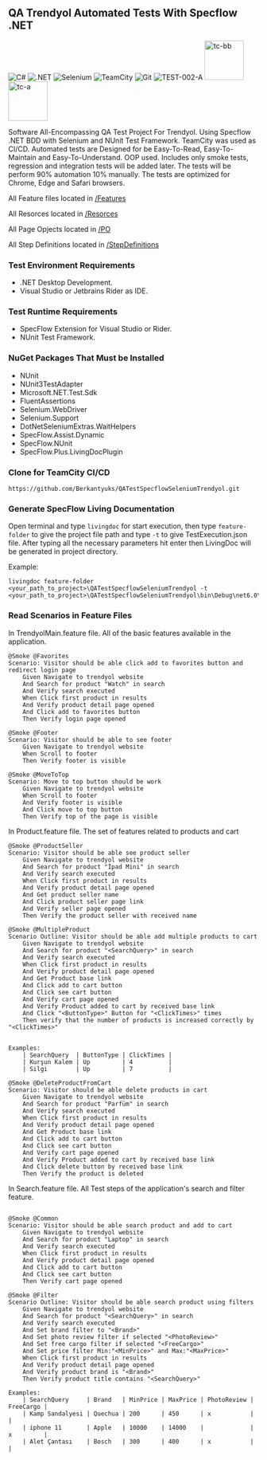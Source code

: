 ## QA Trendyol Automated Tests With Specflow .NET

 ![C#](https://img.shields.io/badge/C%23-000000?style=for-the-badge&logo=c-sharp&logoColor=white)
 ![.NET](https://img.shields.io/badge/.NET-000000?style=for-the-badge&logo=dotnet&logoColor=white)
 ![Selenium](https://img.shields.io/badge/Selenium-000000?style=for-the-badge&logo=Selenium&logoColor=white)
 ![TeamCity](https://img.shields.io/badge/TeamCity-000000?style=for-the-badge&logo=TeamCity&logoColor=white)
 ![Git](https://img.shields.io/badge/GIT-000000?style=for-the-badge&logo=git&logoColor=white)
 ![TEST-002-A](https://img.shields.io/badge/TEST%20002%20A-000000?style=for-the-badge&logo=null&logoColor=white)
 <a href="https://github.com/Berkantyuks/QA-Project-Test-Classification-Mark" rel="tc-bb"><img width="79px" style="border-width: 0;" src="https://github.com/Berkantyuks/QA-Project-Test-Classification-Mark/blob/main/TCM-114x40-box/114x40-bb.png" alt="tc-bb" /></a>
<a href="https://github.com/Berkantyuks/QA-Project-Test-Classification-Mark#test-class-a" rel="tc-a"><img width="79px" style="border-width: 0;" src="https://github.com/Berkantyuks/QA-Project-Test-Classification-Mark/blob/main/TCM-114x40-light/114x40-tc-a.png" alt="tc-a" /></a>

<p>Software All-Encompassing QA Test Project For Trendyol. Using Specflow .NET BDD with Selenium and NUnit Test Framework. TeamCity was used as CI/CD. Automated tests are Designed for be Easy-To-Read, Easy-To-Maintain and Easy-To-Understand. OOP used. Includes only smoke tests, regression and integration tests will be added later.
The tests will be perform 90% automation 10% manually. The tests are optimized for Chrome, Edge and Safari browsers.</p>

<p>All Feature files located in <a href="https://github.com/Berkantyuks/QATestSpecflowSeleniumTrendyol/tree/master/QATestSpecflowSeleniumTrendyol/Features">/Features</a></p>
<p>All Resorces located in <a href="https://github.com/Berkantyuks/QATestSpecflowSeleniumTrendyol/tree/master/QATestSpecflowSeleniumTrendyol/Resources">/Resorces</a></p>
<p>All Page Opjects located in <a href="https://github.com/Berkantyuks/QATestSpecflowSeleniumTrendyol/tree/master/QATestSpecflowSeleniumTrendyol/PO">/PO</a></p>
<p>All Step Definitions located in <a href="https://github.com/Berkantyuks/QATestSpecflowSeleniumTrendyol/tree/master/QATestSpecflowSeleniumTrendyol/StepDefinitions">/StepDefinitions</a></p>

### Test Environment Requirements
- .NET Desktop Development.
- Visual Studio or Jetbrains Rider as IDE.

### Test Runtime Requirements
- SpecFlow Extension for Visual Studio or Rider.
- NUnit Test Framework.

### NuGet Packages That Must be Installed
- NUnit
- NUnit3TestAdapter
- Microsoft.NET.Test.Sdk
- FluentAssertions
- Selenium.WebDriver
- Selenium.Support
- DotNetSeleniumExtras.WaitHelpers
- SpecFlow.Assist.Dynamic
- SpecFlow.NUnit
- SpecFlow.Plus.LivingDocPlugin

### Clone for TeamCity CI/CD
```
https://github.com/Berkantyuks/QATestSpecflowSeleniumTrendyol.git
```
### Generate SpecFlow Living Documentation
Open terminal and type  ```livingdoc``` for start execution, then type  ```feature-folder``` to give the project file path and type ```-t``` to give TestExecution.json file. After typing all the necessary parameters hit enter then LivingDoc will be generated in project directory.

Example:
 ```
livingdoc feature-folder <your_path_to_project>\QATestSpecflowSeleniumTrendyol -t <your_path_to_project>\QATestSpecflowSeleniumTrendyol\bin\Debug\net6.0\TestExecution.json
 ```
### Read Scenarios in Feature Files

In TrendyolMain.feature file. All of the basic features available in the application.

```gherkin
@Smoke @Favorites
Scenario: Visitor should be able click add to favorites button and redirect login page
	Given Navigate to trendyol website
	And Search for product "Watch" in search
	And Verify search executed
	When Click first product in results
	And Verify product detail page opened
	And Click add to favorites button
	Then Verify login page opened

@Smoke @Footer
Scenario: Visitor should be able to see footer
	Given Navigate to trendyol website
	When Scroll to footer
	Then Verify footer is visible

@Smoke @MoveToTop
Scenario: Move to top button should be work
	Given Navigate to trendyol website
	When Scroll to footer
	And Verify footer is visible
	And Click move to top button
	Then Verify top of the page is visible
```

In Product.feature file. The set of features related to products and cart

```gherkin
@Smoke @ProductSeller
Scenario: Visitor should be able see product seller
	Given Navigate to trendyol website
	And Search for product "İpad Mini" in search
	And Verify search executed
	When Click first product in results
	And Verify product detail page opened
	And Get product seller name
	And Click product seller page link
	And Verify seller page opened
	Then Verify the product seller with received name

@Smoke @MultipleProduct
Scenario Outline: Visitor should be able add multiple products to cart
	Given Navigate to trendyol website
	And Search for product "<SearchQuery>" in search
	And Verify search executed
	When Click first product in results
	And Verify product detail page opened
	And Get Product base link
	And Click add to cart button
	And Click see cart button
	And Verify cart page opened
	And Verify Product added to cart by received base link
	And Click "<ButtonType>" Button for "<ClickTimes>" times
	Then verify that the number of products is increased correctly by "<ClickTimes>"


Examples: 
	| SearchQuery  | ButtonType | ClickTimes |
	| Kurşun Kalem | Up         | 4          |
	| Silgi        | Up         | 7          |

@Smoke @DeleteProductFromCart
Scenario: Visitor should be able delete products in cart
	Given Navigate to trendyol website
	And Search for product "Parfüm" in search
	And Verify search executed
	When Click first product in results
	And Verify product detail page opened
	And Get Product base link
	And Click add to cart button
	And Click see cart button
	And Verify cart page opened
	And Verify Product added to cart by received base link
	And Click delete button by received base link
	Then Verify the product is deleted
```

In Search.feature file. All Test steps of the application's search and filter feature.

```gherkin

@Smoke @Common
Scenario: Visitor should be able search product and add to cart
	Given Navigate to trendyol website
	And Search for product "Laptop" in search
	And Verify search executed
	When Click first product in results
	And Verify product detail page opened
	And Click add to cart button
	And Click see cart button
	Then Verify cart page opened

@Smoke @Filter
Scenario Outline: Visitor should be able search product using filters
	Given Navigate to trendyol website
	And Search for product "<SearchQuery>" in search
	And Verify search executed
	And Set brand filter to "<Brand>"
	And Set photo review filter if selected "<PhotoReview>"
	And Set free cargo filter if selected "<FreeCargo>"
	And Set price filter Min:"<MinPrice>" and Max:"<MaxPrice>"
	When Click first product in results
	And Verify product detail page opened
	And Verify product brand is "<Brand>"
	Then Verify product title contains "<SearchQuery>"

Examples: 
	| SearchQuery     | Brand   | MinPrice | MaxPrice | PhotoReview | FreeCargo |
	| Kamp Sandalyesi | Quechua | 200      | 450      | x           |           |
	| iphone 11       | Apple   | 10000    | 14000    |             | x         |
	| Alet Çantası    | Bosch   | 300      | 400      | x           |           |

```


